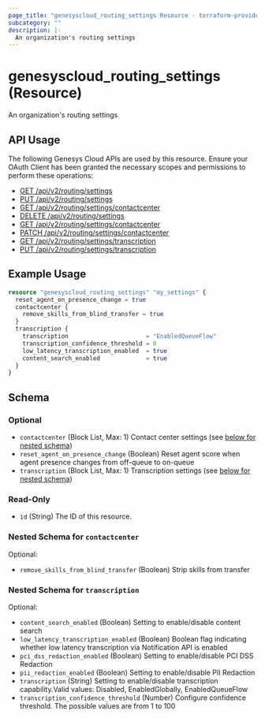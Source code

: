```yaml
---
page_title: "genesyscloud_routing_settings Resource - terraform-provider-genesyscloud"
subcategory: ""
description: |-
  An organization's routing settings
---
```

# genesyscloud_routing_settings (Resource)

An organization's routing settings

## API Usage
The following Genesys Cloud APIs are used by this resource. Ensure your OAuth Client has been granted the necessary scopes and permissions to perform these operations:

* [GET /api/v2/routing/settings](https://developer.genesys.cloud/routing/routing/#get-api-v2-routing-settings)
* [PUT /api/v2/routing/settings](https://developer.genesys.cloud/routing/routing/#put-api-v2-routing-settings)
* [GET /api/v2/routing/settings/contactcenter](https://developer.genesys.cloud/routing/routing/#get-api-v2-routing-settings-contactcenter)
* [DELETE /api/v2/routing/settings](https://developer.genesys.cloud/routing/routing/#delete-api-v2-routing-settings)
* [GET /api/v2/routing/settings/contactcenter](https://developer.genesys.cloud/routing/routing/#get-api-v2-routing-settings-contactcenter)
* [PATCH /api/v2/routing/settings/contactcenter](https://developer.genesys.cloud/routing/routing/#patch-api-v2-routing-settings-contactcenter)
* [GET /api/v2/routing/settings/transcription](https://developer.genesys.cloud/routing/routing/#get-api-v2-routing-settings-transcription)
* [PUT /api/v2/routing/settings/transcription](https://developer.genesys.cloud/routing/routing/#put-api-v2-routing-settings-transcription)

## Example Usage

```terraform
resource "genesyscloud_routing_settings" "my_settings" {
  reset_agent_on_presence_change = true
  contactcenter {
    remove_skills_from_blind_transfer = true
  }
  transcription {
    transcription                      = "EnabledQueueFlow"
    transcription_confidence_threshold = 0
    low_latency_transcription_enabled  = true
    content_search_enabled             = true
  }
}
```

<!-- schema generated by tfplugindocs -->
## Schema

### Optional

- `contactcenter` (Block List, Max: 1) Contact center settings (see [below for nested schema](#nestedblock--contactcenter))
- `reset_agent_on_presence_change` (Boolean) Reset agent score when agent presence changes from off-queue to on-queue
- `transcription` (Block List, Max: 1) Transcription settings (see [below for nested schema](#nestedblock--transcription))

### Read-Only

- `id` (String) The ID of this resource.

<a id="nestedblock--contactcenter"></a>
### Nested Schema for `contactcenter`

Optional:

- `remove_skills_from_blind_transfer` (Boolean) Strip skills from transfer


<a id="nestedblock--transcription"></a>
### Nested Schema for `transcription`

Optional:

- `content_search_enabled` (Boolean) Setting to enable/disable content search
- `low_latency_transcription_enabled` (Boolean) Boolean flag indicating whether low latency transcription via Notification API is enabled
- `pci_dss_redaction_enabled` (Boolean) Setting to enable/disable PCI DSS Redaction
- `pii_redaction_enabled` (Boolean) Setting to enable/disable PII Redaction
- `transcription` (String) Setting to enable/disable transcription capability.Valid values: Disabled, EnabledGlobally, EnabledQueueFlow
- `transcription_confidence_threshold` (Number) Configure confidence threshold. The possible values are from 1 to 100

